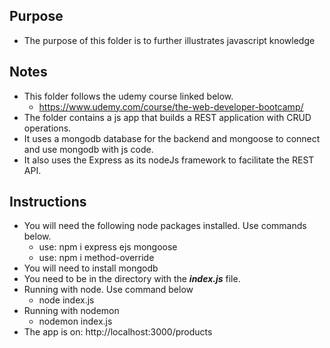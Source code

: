 ## Purpose
  * The purpose of this folder is to further illustrates javascript knowledge
## Notes
  * This folder follows the udemy course linked below.
    + https://www.udemy.com/course/the-web-developer-bootcamp/
  * The folder contains a js app that builds a REST application with CRUD operations.
  * It uses a mongodb database for the backend and mongoose to connect and use mongodb with js code.
  * It also uses the Express as its nodeJs framework to facilitate the REST API. 

## Instructions
  * You will need the following node packages installed. Use commands below.
    + use: npm i express ejs mongoose
    + use: npm i method-override
 * You will need to install mongodb
 * You need to be in the directory with the ***index.js*** file.
 * Running with node. Use command below
   + node index.js
 * Running with nodemon
   + nodemon index.js
* The app is on: http://localhost:3000/products